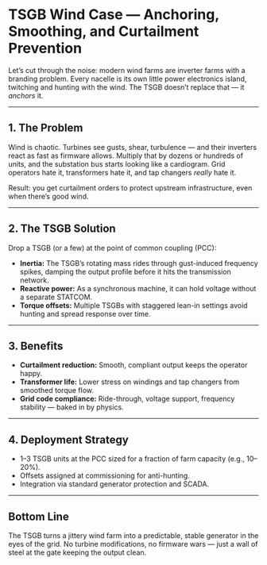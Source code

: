 # TSGB Wind Case — Anchoring, Smoothing, and Curtailment Prevention

Let’s cut through the noise: modern wind farms are inverter farms with a branding problem. Every nacelle is its own little power electronics island, twitching and hunting with the wind. The TSGB doesn’t replace that — it *anchors* it.

---

## 1. The Problem

Wind is chaotic. Turbines see gusts, shear, turbulence — and their inverters react as fast as firmware allows. Multiply that by dozens or hundreds of units, and the substation bus starts looking like a cardiogram. Grid operators hate it, transformers hate it, and tap changers *really* hate it.

Result: you get curtailment orders to protect upstream infrastructure, even when there’s good wind.

---

## 2. The TSGB Solution

Drop a TSGB (or a few) at the point of common coupling (PCC):
- **Inertia:** The TSGB’s rotating mass rides through gust-induced frequency spikes, damping the output profile before it hits the transmission network.
- **Reactive power:** As a synchronous machine, it can hold voltage without a separate STATCOM.
- **Torque offsets:** Multiple TSGBs with staggered lean-in settings avoid hunting and spread response over time.

---

## 3. Benefits

- **Curtailment reduction:** Smooth, compliant output keeps the operator happy.
- **Transformer life:** Lower stress on windings and tap changers from smoothed torque flow.
- **Grid code compliance:** Ride-through, voltage support, frequency stability — baked in by physics.

---

## 4. Deployment Strategy

- 1–3 TSGB units at the PCC sized for a fraction of farm capacity (e.g., 10–20%).
- Offsets assigned at commissioning for anti-hunting.
- Integration via standard generator protection and SCADA.

---

## Bottom Line

The TSGB turns a jittery wind farm into a predictable, stable generator in the eyes of the grid. No turbine modifications, no firmware wars — just a wall of steel at the gate keeping the output clean.
